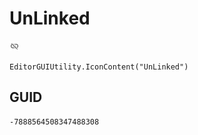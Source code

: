 # UnLinked
![](/img/UnLinked.png)

``` CSharp
EditorGUIUtility.IconContent("UnLinked")
```
## GUID
```
-7888564508347488308
```
